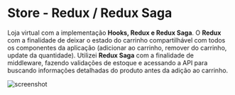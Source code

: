 # Store - Redux / Redux Saga
Loja virtual com a implementação <strong>Hooks, Redux e Redux Saga</strong>. O <strong>Redux</strong> com a finalidade de deixar o estado do carrinho compartilhável com todos os componentes da aplicação (adicionar ao carrinho, remover do carrinho, update da quantidade). Utilizei <strong>Redux Saga</strong> com a finalidade de middleware, fazendo validações de estoque e acessando a API para buscando informações detalhadas do produto antes da adição ao carrinho.

![screenshot](https://user-images.githubusercontent.com/42494117/82837939-ffb17f80-9ea0-11ea-8f39-3126b99fd71d.png)
